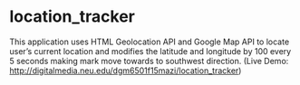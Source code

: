 # location_tracker
 This application uses HTML Geolocation API and Google Map API to locate user’s current location and modifies the latitude and longitude by 100 every 5 seconds making mark move towards to southwest direction.  (Live Demo: http://digitalmedia.neu.edu/dgm6501f15mazi/location_tracker)
